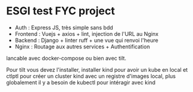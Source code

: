 # ESGI test FYC project

* Auth : Express JS, très simple sans bdd
* Frontend : Vuejs + axios + lint, injection de l'URL au Nginx
* Backend : Django + linter ruff + une vue qui renvoi l'heure
* Nginx : Routage aux autres services + Authentification

lancable avec docker-compose ou bien avec tilt.

Pour tilt vous devez l'installer, installer kind pour avoir un kube en local et ctlptl pour créer un cluster kind avec un registre d'images local, plus globalement il y a besoin de kubectl pour intéragir avec kind

